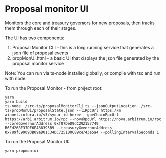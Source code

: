# Proposal monitor UI
Monitors the core and treasury governors for new proposals, then tracks them through each of their stages.

The UI has two components:
1. Proposal Monitor CLI - this is a long running service that generates a json file of proposal events
2. propMonUI.html - a basic UI that displays the json file generated by the proposal monitor service

Note: You can run via ts-node installed globally, or compile with tsc and run with node.

To run the Proposal Monitor - from project root:
```
yarn
yarn build
ts-node ./src-ts/proposalMonitorCli.ts --jsonOutputLocation ./src-ts/propMonUi/proposalState.json --l1RpcUrl https://m
ainnet.infura.io/v3/<your id here> --govChainRpcUrl https://arb1.arbitrum.io/rpc --novaRpcUrl https://nova.arbitrum.io/rpc --coreGovernorAddress 0xf07DeD9dC292157749
B6Fd268E37DF6EA38395B9 --treasuryGovernorAddress 0x789fC99093B09aD01C34DC7251D0C89ce743e5a4 --pollingIntervalSeconds 1
```

To run the Proposal Monitor UI:
```
yarn propmon:ui
```
